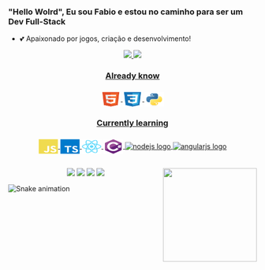 ### "Hello Wolrd", Eu sou Fabio e estou no caminho para ser um Dev Full-Stack

- 💕 Apaixonado por jogos, criação e desenvolvimento!

<div align="center">
  <a href="https://github.com/JO0OJ">
  <img height="150em" src="https://github-readme-stats.vercel.app/api?username=JO0OJ&show_icons=true&theme=midnight-purple&include_all_commits=true&count_private=true"/>
  <img height="150em" src="https://github-readme-stats.vercel.app/api/top-langs/?username=JO0OJ&layout=compact&langs_count=7&theme=midnight-purple"/>
</div>

<h3 align="center">Already know</h3>

###

<div align="center">
  <img align="center" alt="-HTML" height="30" width="40" src="https://raw.githubusercontent.com/devicons/devicon/master/icons/html5/html5-original.svg">
  <img align="center" alt="-CSS" height="30" width="40" src="https://raw.githubusercontent.com/devicons/devicon/master/icons/css3/css3-original.svg">
  <img align="center" alt="-Python" height="30" width="40" src="https://raw.githubusercontent.com/devicons/devicon/master/icons/python/python-original.svg">
</div>

###

<h3 align="center">Currently learning</h3>

###

<div align="center">
  <img align="center" alt="-Js" height="30" width="40" src="https://raw.githubusercontent.com/devicons/devicon/master/icons/javascript/javascript-plain.svg">
  <img align="center" alt="-Ts" height="30" width="40" src="https://raw.githubusercontent.com/devicons/devicon/master/icons/typescript/typescript-plain.svg">
  <img align="center" alt="-React" height="30" width="40" src="https://raw.githubusercontent.com/devicons/devicon/master/icons/react/react-original.svg">
  <img align="center" alt="-Csharp" height="30" width="40" src="https://raw.githubusercontent.com/devicons/devicon/master/icons/csharp/csharp-original.svg">
  <img align="center" src="https://cdn.jsdelivr.net/gh/devicons/devicon/icons/nodejs/nodejs-original.svg" height="30" width="40" alt="nodejs logo"  />
  <img align="center" src="https://cdn.jsdelivr.net/gh/devicons/devicon/icons/angularjs/angularjs-original.svg" height="30" width="40" alt="angularjs logo"  />
</div>

##

###
  
<img align="right" height="190" width="190" src="https://i.picasion.com/pic92/48048513a415512434aeb2dd413aa3f9.gif"  />
  
###
  
<div align="center">
  <a href="https://instagram.com/joorjim" target="_blank"><img src="https://img.shields.io/badge/-Instagram-%23E4405F?style=for-the-badge&logo=instagram&logoColor=white" height="30" target="_blank"></a>
 <a href="discordapp.com/users/304716776321581056" target="_blank"><img src="https://img.shields.io/badge/Discord-7289DA?style=for-the-badge&logo=discord&logoColor=white" height="30" target="_blank"></a> 
  <a href = "mailto:junioaraujo12007@gmail.com"><img src="https://img.shields.io/badge/-Gmail-%23333?style=for-the-badge&logo=gmail&logoColor=white" height="30" target="_blank"></a>
  <a href="www.linkedin.com/in/f%C3%A1bio-santos-31065023b" target="_blank"><img src="https://img.shields.io/badge/-LinkedIn-%230077B5?style=for-the-badge&logo=linkedin&logoColor=white" height="30" target="_blank"></a>
</div>

![Snake animation](https://github.com/jO0OJ/JO0OJ/blob/output/github-contribution-grid-snake.svg)
 
